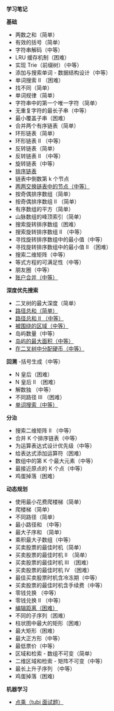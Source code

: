 **学习笔记**

**基础**
- 两数之和（简单）
- 有效的括号（简单）
- 字符串解码（中等）
- LRU 缓存机制（困难）
- 实现 Trie（前缀树）（中等）
- 添加与搜索单词 - 数据结构设计（中等）
- 单词搜索 II （困难）
- 找不同（简单）
- 单词规律（简单）
- 字符串中的第一个唯一字符（简单）
- 无重复字符的最长子串（中等）
- 最小覆盖子串（困难）
- 合并两个有序链表（简单）
- 环形链表（简单）
- 环形链表 II （中等）
- 反转链表（简单）
- 反转链表 II （中等）
- 旋转链表（中等）
- [排序链表](sortList.py)
- 链表中倒数第 k 个节点
- [两两交换链表中的节点（中等）](swapPairs.py)
- 按奇偶排序数组（简单）
- 按奇偶排序数组 II （简单）
- 有序数组的平方（简单）
- 山脉数组的峰顶索引（简单）
- 搜索旋转排序数组（困难）
- 搜索旋转排序数组 II （中等）
- 寻找旋转排序数组中的最小值（中等）
- 寻找旋转排序数组中的最小值 II （困难）
- 搜索二维矩阵（中等）
- 等式方程的可满足性（中等）
- 朋友圈（中等）
- [账户合并（中等）](accountsMerge.py)

**深度优先搜索**
- 二叉树的最大深度（简单）
- [路径总和（简单）](hasPathSum.py)
- [路径总和 II （中等）](pathSum.py)
- [被围绕的区域（中等）](solve.py)
- 岛屿数量（中等）
- [岛屿的最大面积（中等）](maxAreaOfIsland.py)
- [在二叉树中分配硬币（中等）](distributeCoins.py)

**回溯**
-括号生成（中等）
- N 皇后（困难）
- N 皇后 II （困难）
- 解数独 （中等）
- 不同路径 III （困难）
- [单词搜索（中等）](exist.py)

**分治**
- 搜索二维矩阵 II （中等）
- 合并 K 个排序链表（中等）
- 为运算表达式设计优先级（中等）
- 给表达式添加运算符（困难） 
- 数组中的第 K 个最大元素（中等）
- 最接近原点的 K 个点（中等）
- 鸡蛋掉落（困难）

**动态规划**
- 使用最小花费爬楼梯（简单）
- 爬楼梯（简单）
- 不同路径（简单）
- 最小路径和 （中等）
- 最大子序和 （简单）
- 乘积最大子数组（中等）
- 买卖股票的最佳时机（简单） 
- 买卖股票的最佳时机 II （简单）
- 买卖股票的最佳时机 III （困难）
- 买卖股票的最佳时机 IV （困难）
- 最佳买卖股票时机含冷冻期（中等）
- 买卖股票的最佳时机含手续费（中等）
- 零钱兑换 （中等）
- 零钱兑换 II （中等）
- [编辑距离（困难）](minDistance.py)
- 不同的子序列（困难）
- 柱状图中最大的矩形（困难）
- 最大矩形（困难）
- 最大正方形（中等）
- 最低票价（中等）
- 区域和检索 - 数组不可变（简单）
- 二维区域和检索 - 矩阵不可变（中等）
- 最长上升子序列 （中等）
- 鸡蛋掉落（困难)

**机器学习**

- [点乘（tubi 面试题）](dot_product.py) 
